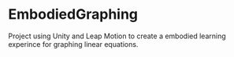 EmbodiedGraphing
================

Project using Unity and Leap Motion to create a embodied learning experince for graphing linear equations.
